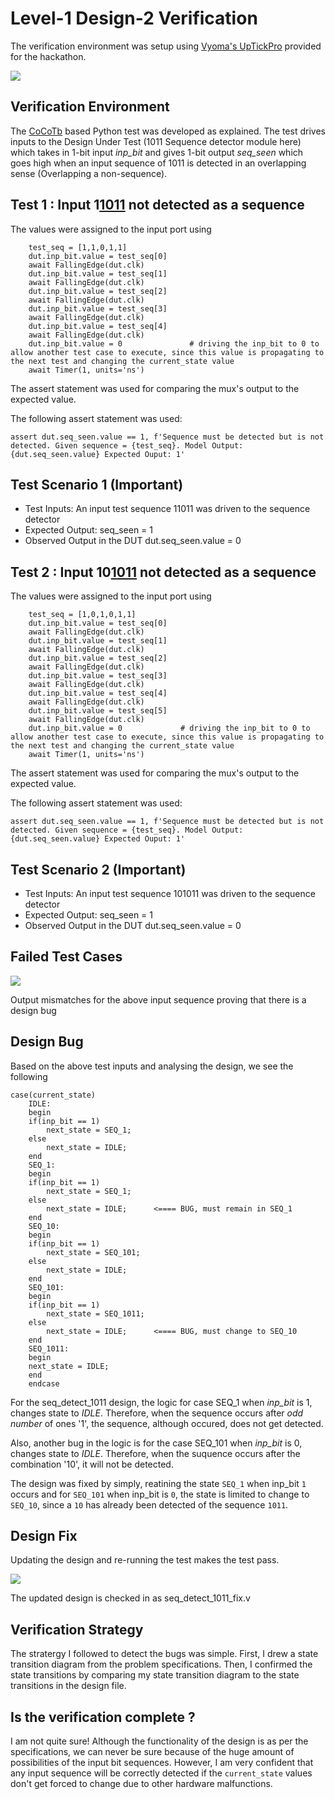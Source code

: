 # Level-1 Design-2 Verification

The verification environment was setup using [Vyoma's UpTickPro](https://vyomasystems.com) provided for the hackathon.


![](https://imgur.com/a/8xa4HqX.png)

## Verification Environment

The [CoCoTb](https://www.cocotb.org/) based Python test was developed as explained. The test drives inputs to the Design Under Test (1011 Sequence detector module here) which takes in 1-bit input *inp_bit* and gives 1-bit output *seq_seen* which goes high when an input sequence of 1011 is detected in an overlapping sense (Overlapping a non-sequence).

## Test 1 : Input 1<ins>1011</ins> not detected as a sequence

The values were assigned to the input port using 
```
    test_seq = [1,1,0,1,1]
    dut.inp_bit.value = test_seq[0]
    await FallingEdge(dut.clk)
    dut.inp_bit.value = test_seq[1]
    await FallingEdge(dut.clk)
    dut.inp_bit.value = test_seq[2]
    await FallingEdge(dut.clk)
    dut.inp_bit.value = test_seq[3]
    await FallingEdge(dut.clk)
    dut.inp_bit.value = test_seq[4]
    await FallingEdge(dut.clk)
    dut.inp_bit.value = 0               # driving the inp_bit to 0 to allow another test case to execute, since this value is propagating to the next test and changing the current_state value
    await Timer(1, units='ns')

```

The assert statement was used for comparing the mux's output to the expected value.

The following assert statement was used:
```
assert dut.seq_seen.value == 1, f'Sequence must be detected but is not detected. Given sequence = {test_seq}. Model Output: {dut.seq_seen.value} Expected Ouput: 1'
```
## Test Scenario 1 **(Important)**
- Test Inputs: An input test sequence 11011 was driven to the sequence detector
- Expected Output: seq_seen = 1 
- Observed Output in the DUT dut.seq_seen.value = 0

## Test 2 : Input 10<ins>1011</ins> not detected as a sequence

The values were assigned to the input port using 
```
    test_seq = [1,0,1,0,1,1]
    dut.inp_bit.value = test_seq[0]
    await FallingEdge(dut.clk)
    dut.inp_bit.value = test_seq[1]
    await FallingEdge(dut.clk)
    dut.inp_bit.value = test_seq[2]
    await FallingEdge(dut.clk)
    dut.inp_bit.value = test_seq[3]
    await FallingEdge(dut.clk)
    dut.inp_bit.value = test_seq[4]
    await FallingEdge(dut.clk)
    dut.inp_bit.value = test_seq[5]
    await FallingEdge(dut.clk)
    dut.inp_bit.value = 0             # driving the inp_bit to 0 to allow another test case to execute, since this value is propagating to the next test and changing the current_state value
    await Timer(1, units='ns')

```

The assert statement was used for comparing the mux's output to the expected value.

The following assert statement was used:
```
assert dut.seq_seen.value == 1, f'Sequence must be detected but is not detected. Given sequence = {test_seq}. Model Output: {dut.seq_seen.value} Expected Ouput: 1'
```

## Test Scenario 2 **(Important)**
- Test Inputs: An input test sequence 101011 was driven to the sequence detector
- Expected Output: seq_seen = 1 
- Observed Output in the DUT dut.seq_seen.value = 0

## Failed Test Cases

![](https://imgur.com/a/Moiofox.png)

Output mismatches for the above input sequence proving that there is a design bug

## Design Bug
Based on the above test inputs and analysing the design, we see the following

```
case(current_state)
    IDLE:
    begin
    if(inp_bit == 1)
        next_state = SEQ_1;
    else
        next_state = IDLE;
    end
    SEQ_1:
    begin
    if(inp_bit == 1)
        next_state = SEQ_1;
    else
        next_state = IDLE;      <==== BUG, must remain in SEQ_1
    end
    SEQ_10:
    begin
    if(inp_bit == 1)
        next_state = SEQ_101;
    else
        next_state = IDLE;
    end
    SEQ_101:
    begin
    if(inp_bit == 1)
        next_state = SEQ_1011;
    else
        next_state = IDLE;      <==== BUG, must change to SEQ_10
    end
    SEQ_1011:
    begin
    next_state = IDLE;
    end
    endcase
```
For the seq_detect_1011 design, the logic for case SEQ_1 when *inp_bit* is 1, changes state to *IDLE*. Therefore, when the sequence occurs after *odd number* of ones '1', the sequence, although occured, does not get detected.

Also, another bug in the logic is for the case SEQ_101 when *inp_bit* is 0, changes state to *IDLE*. Therefore, when the suquence occurs after the combination '10', it will not be detected.

The design was fixed by simply, reatining the state ``SEQ_1`` when inp_bit ``1`` occurs and for ``SEQ_101`` when inp_bit is ``0``, the state is limited to change to ``SEQ_10``, since a ``10`` has already been detected of the sequence ``1011``.

## Design Fix
Updating the design and re-running the test makes the test pass.

![](https://imgur.com/a/GbMQa1o.png)

The updated design is checked in as seq_detect_1011_fix.v

## Verification Strategy

The stratergy I followed to detect the bugs was simple. First, I drew a state transition diagram from the problem specifications. Then, I confirmed the state transitions by comparing my state transition diagram to the state transitions in the design file.

## Is the verification complete ?

I am not quite sure! Although the functionality of the design is as per the specifications, we can never be sure because of the huge amount of possibilities of the input bit sequences. However, I am very confident that any input sequence will be correctly detected if the ``current_state`` values don't get forced to change due to other hardware malfunctions.